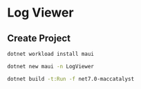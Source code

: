 # Log Viewer 

## Create Project
```sh
dotnet workload install maui

dotnet new maui -n LogViewer

dotnet build -t:Run -f net7.0-maccatalyst

```